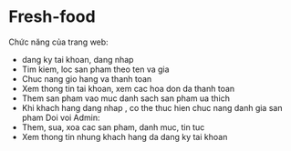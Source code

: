 # Fresh-food
Chức năng của trang web: 
  - dang ky tai khoan, dang nhap
  - Tim kiem, loc san pham theo ten va gia
  - Chuc nang gio hang va thanh toan
  - Xem thong tin tai khoan, xem cac hoa don da thanh toan
  - Them san pham vao muc danh sach san pham ua thich
  - Khi khach hang dang nhap , co the thuc hien chuc nang danh gia san pham
Doi voi Admin:
  - Them, sua, xoa cac san pham, danh muc, tin tuc
  - Xem thong tin nhung khach hang da dang ky tai khoan
